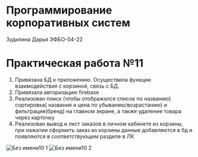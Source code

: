 # Программирование корпоративных систем

Зудилина Дарья ЭФБО-04-22 
 

# Практическая работа №11


1. Привязана БД к приложению. Осуществила функции взаимодействия с корзиной, связь с БД. 
2. Привязала авторизацию firebase   
3. Реализован поиск (чтобы отображался список по названию) сортировка( названия и цена по убыванию/возрастанию) и фильтрация(бренд) на главном экране, а также удаление товара через карточку 
4. Реализован вывод и лист заказов в личном кабинете из корзины, при нажатии оформить заказ из корзины данные добавляются в бд и появляются в соответствующем разделе в ЛК 


![Без имени10 1](https://github.com/user-attachments/assets/412900d8-f5d5-4776-8cf0-82c9b98eaa5b)
![Без имени10 2](https://github.com/user-attachments/assets/39cbc69d-e8f5-4d99-9177-0ede84aeb891)



